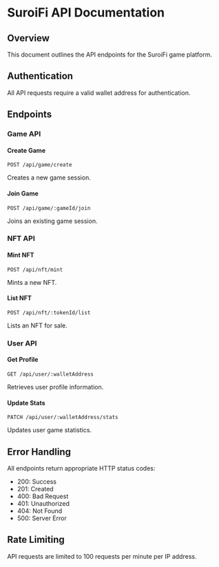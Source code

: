 # SuroiFi API Documentation

## Overview
This document outlines the API endpoints for the SuroiFi game platform.

## Authentication
All API requests require a valid wallet address for authentication.

## Endpoints

### Game API

#### Create Game
```http
POST /api/game/create
```
Creates a new game session.

#### Join Game
```http
POST /api/game/:gameId/join
```
Joins an existing game session.

### NFT API

#### Mint NFT
```http
POST /api/nft/mint
```
Mints a new NFT.

#### List NFT
```http
POST /api/nft/:tokenId/list
```
Lists an NFT for sale.

### User API

#### Get Profile
```http
GET /api/user/:walletAddress
```
Retrieves user profile information.

#### Update Stats
```http
PATCH /api/user/:walletAddress/stats
```
Updates user game statistics.

## Error Handling
All endpoints return appropriate HTTP status codes:
- 200: Success
- 201: Created
- 400: Bad Request
- 401: Unauthorized
- 404: Not Found
- 500: Server Error

## Rate Limiting
API requests are limited to 100 requests per minute per IP address.